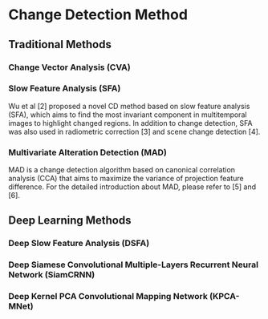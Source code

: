 # Change Detection Method


## Traditional Methods
### Change Vector Analysis (CVA)

### Slow Feature Analysis (SFA)
Wu et al [2] proposed a novel CD method based on slow feature analysis (SFA), which aims to find the most invariant component in multitemporal images to highlight changed regions. In addition to change detection, SFA was also used in radiometric correction [3] and scene change detection [4].

### Multivariate Alteration Detection (MAD)
MAD is a change detection algorithm based on canonical correlation analysis (CCA) that aims to maximize the variance of projection feature difference. For the detailed introduction about MAD, please refer to [5] and [6]. 

## Deep Learning Methods
### Deep Slow Feature Analysis (DSFA)

### Deep Siamese Convolutional Multiple-Layers Recurrent Neural Network (SiamCRNN)

### Deep Kernel PCA Convolutional Mapping Network (KPCA-MNet)
